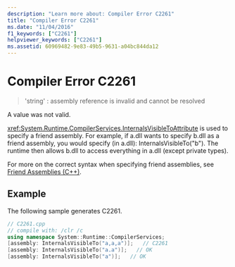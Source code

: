 ```yaml
---
description: "Learn more about: Compiler Error C2261"
title: "Compiler Error C2261"
ms.date: "11/04/2016"
f1_keywords: ["C2261"]
helpviewer_keywords: ["C2261"]
ms.assetid: 60969482-9e83-49b5-9631-a04bc844da12
---
```

# Compiler Error C2261

> 'string' : assembly reference is invalid and cannot be resolved

A value was not valid.

<xref:System.Runtime.CompilerServices.InternalsVisibleToAttribute> is used to specify a friend assembly. For example, if a.dll wants to specify b.dll as a friend assembly, you would specify (in a.dll): InternalsVisibleTo("b"). The runtime then allows b.dll to access everything in a.dll (except private types).

For more on the correct syntax when specifying friend assemblies, see [Friend Assemblies (C++)](../../dotnet/friend-assemblies-cpp.md).

## Example

The following sample generates C2261.

```cpp
// C2261.cpp
// compile with: /clr /c
using namespace System::Runtime::CompilerServices;
[assembly: InternalsVisibleTo("a,a,a")];   // C2261
[assembly: InternalsVisibleTo("a.a")];   // OK
[assembly: InternalsVisibleTo("a")];   // OK
```
